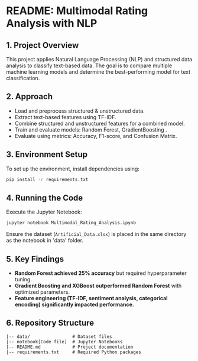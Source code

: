 # README: Multimodal Rating Analysis with NLP

## 1. Project Overview

This project applies Natural Language Processing (NLP) and structured data analysis to classify text-based data. The goal is to compare multiple machine learning models and determine the best-performing model for text classification.

## 2. Approach

- Load and preprocess structured & unstructured data.
- Extract text-based features using TF-IDF.
- Combine structured and unstructured features for a combined model.
- Train and evaluate models: Random Forest, GradientBoosting .
- Evaluate using metrics: Accuracy, F1-score, and Confusion Matrix.

## 3. Environment Setup

To set up the environment, install dependencies using:

```bash
pip install -r requirements.txt

```

## 4. Running the Code

Execute the Jupyter Notebook:

```bash
jupyter notebook Multimodal_Rating_Analysis.ipynb
```

Ensure the dataset (`Artificial_Data.xlsx`) is placed in the same directory as the notebook in 'data' folder.

## 5. Key Findings

- **Random Forest achieved 25% accuracy** but required hyperparameter tuning.
- **Gradient Boosting and XGBoost outperformed Random Forest** with optimized parameters.
- **Feature engineering (TF-IDF, sentiment analysis, categorical encoding) significantly impacted performance.**

## 6. Repository Structure

```
|-- data/                # Dataset files
|-- notebook[Code file]  # Jupyter Notebooks
|-- README.md            # Project documentation
|-- requirements.txt     # Required Python packages
```


